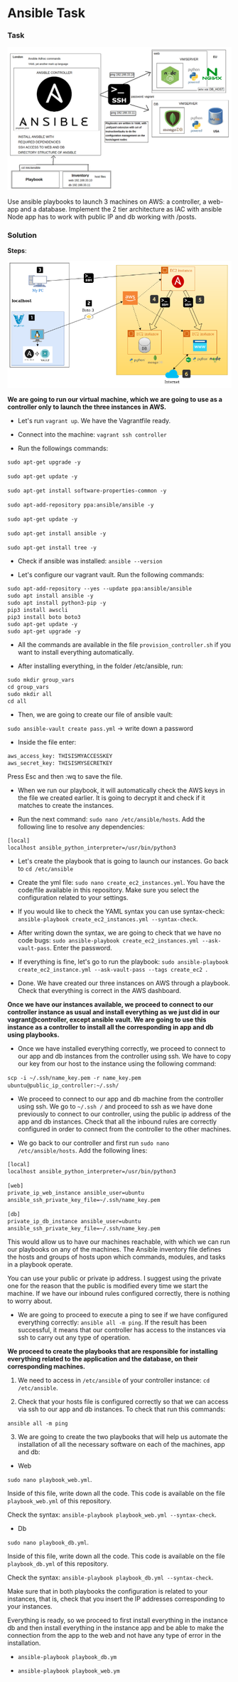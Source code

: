 # Ansible Task

### Task

![ANSIBLE_1](./Ansible_scheme.png)

Use ansible playbooks to launch 3 machines on AWS: a controller, a web-app and a database. Implement the 2 tier architecture as IAC with ansible Node app has to work with public IP and db working with /posts.

### Solution

__Steps__:

![STEPS](./steps.png)

__We are going to run our virtual machine, which we are going to use as a controller only to launch the three instances in AWS.__

- Let's run `vagrant up`. We have the Vagrantfile ready.

- Connect into the machine: `vagrant ssh controller`

- Run the followings commands:

````
sudo apt-get upgrade -y

sudo apt-get update -y

sudo apt-get install software-properties-common -y

sudo apt-add-repository ppa:ansible/ansible -y

sudo apt-get update -y

sudo apt-get install ansible -y

sudo apt-get install tree -y
````

- Check if ansible was installed: `ansible --version`

- Let's configure our vagrant vault. Run the following commands:

````
sudo apt-add-repository --yes --update ppa:ansible/ansible
sudo apt install ansible -y
sudo apt install python3-pip -y
pip3 install awscli
pip3 install boto boto3
sudo apt-get update -y
sudo apt-get upgrade -y
````

- All the commands are available in the file `provision_controller.sh` if you want to install everything automatically.

- After installing everything, in the folder /etc/ansible, run:

````
sudo mkdir group_vars
cd group_vars
sudo mkdir all
cd all
````

- Then, we are going to create our file of ansible vault:

`sudo ansible-vault create pass.yml` -> write down a password

- Inside the file enter:

````
aws_access_key: THISISMYACCESSKEY
aws_secret_key: THISISMYSECRETKEY
````

Press Esc and then :wq to save the file.

- When we run our playbook, it will automatically check the AWS keys in the file we created earlier. It is going to decrypt it and check if it matches to create the instances.

- Run the next command: `sudo nano /etc/ansible/hosts`. Add the following line to resolve any dependencies:

````
[local]
localhost ansible_python_interpreter=/usr/bin/python3
````

- Let's create the playbook that is going to launch our instances. Go back to `cd /etc/ansible`

- Create the yml file: `sudo nano create_ec2_instances.yml`. You have the code/file available in this repository. Make sure you select the configuration related to your settings.

- If you would like to check the YAML syntax you can use syntax-check: `ansible-playbook create_ec2_instances.yml --syntax-check`.

- After writing down the syntax, we are going to check that we have no code bugs: `sudo ansible-playbook create_ec2_instances.yml --ask-vault-pass`. Enter the password.

- If everything is fine, let's go to run the playbook: `sudo ansible-playbook create_ec2_instance.yml --ask-vault-pass --tags create_ec2
`.

- Done. We have created our three instances on AWS through a playbook. Check that everything is correct in the AWS dashboard.

__Once we have our instances available, we proceed to connect to our controller instance as usual and install everything as we just did in our vagrant@controller, except ansible vault. We are going to use this instance as a controller to install all the corresponding in app and db using playbooks.__

- Once we have installed everything correctly, we proceed to connect to our app and db instances from the controller using ssh. We have to copy our key from our host to the instance using the following command:

`scp -i ~/.ssh/name_key.pem -r name_key.pem ubuntu@public_ip_controller:~/.ssh/`

- We proceed to connect to our app and db machine from the controller using ssh. We go to `~/.ssh /` and proceed to ssh as we have done previously to connect to our controller, using the public ip address of the app and db instances. Check that all the inbound rules are correctly configured in order to connect from the controller to the other machines.

- We go back to our controller and first run `sudo nano /etc/ansible/hosts`. Add the following lines:

````
[local]
localhost ansible_python_interpreter=/usr/bin/python3

[web]
private_ip_web_instance ansible_user=ubuntu ansible_ssh_private_key_file=~/.ssh/name_key.pem

[db]
private_ip_db_instance ansible_user=ubuntu ansible_ssh_private_key_file=~/.ssh/name_key.pem
````
This would allow us to have our machines reachable, with which we can run our playbooks on any of the machines. The Ansible inventory file defines the hosts and groups of hosts upon which commands, modules, and tasks in a playbook operate.

You can use your public or private ip address. I suggest using the private one for the reason that the public is modified every time we start the machine. If we have our inbound rules configured correctly, there is nothing to worry about.

- We are going to proceed to execute a ping to see if we have configured everything correctly: `ansible all -m ping`. If the result has been successful, it means that our controller has access to the instances via ssh to carry out any type of operation.

__We proceed to create the playbooks that are responsible for installing everything related to the application and the database, on their corresponding machines.__

1. We need to access in `/etc/ansible` of your controller instance: `cd /etc/ansible`.

2. Check that your hosts file is configured correctly so that we can access via ssh to our app and db instances. To check that run this commands:

`ansible all -m ping`

3. We are going to create the two playbooks that will help us automate the installation of all the necessary software on each of the machines, app and db:

- Web

`sudo nano playbook_web.yml`.

Inside of this file, write down all the code. This code is available on the file `playbook_web.yml` of this repository.

Check the syntax: `ansible-playbook playbook_web.yml --syntax-check`.

- Db

`sudo nano playbook_db.yml`.

Inside of this file, write down all the code. This code is available on the file `playbook_db.yml` of this repository.

Check the syntax: `ansible-playbook playbook_db.yml --syntax-check`.

Make sure that in both playbooks the configuration is related to your instances, that is, check that you insert the IP addresses corresponding to your instances.

Everything is ready, so we proceed to first install everything in the instance db and then install everything in the instance app and be able to make the connection from the app to the web and not have any type of error in the installation.

- `ansible-playbook playbook_db.ym`

- `ansible-playbook playbook_web.ym`
